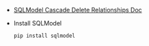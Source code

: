 - [SQLModel Cascade Delete Relationships Doc](https://sqlmodel.tiangolo.com/tutorial/relationship-attributes/cascade-delete-relationships/)

- Install SQLModel

    ```bash
    pip install sqlmodel
    ```

